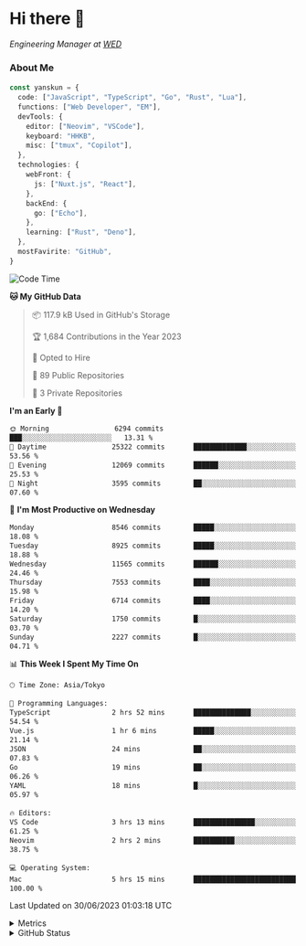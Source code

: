 # Hi there&nbsp;:wave:

<!-- ![Alt text](https://spotify-recently-played-readme.vercel.app/api?user=31kynbuubkiu3r4qh4hjuaglhfay) -->

_Engineering Manager at [WED](https://github.com/wedinc)_

### About Me

```ts
const yanskun = {
  code: ["JavaScript", "TypeScript", "Go", "Rust", "Lua"],
  functions: ["Web Developer", "EM"],
  devTools: {
    editor: ["Neovim", "VSCode"],
    keyboard: "HHKB",
    misc: ["tmux", "Copilot"],
  },
  technologies: {
    webFront: {
      js: ["Nuxt.js", "React"],
    },
    backEnd: {
      go: ["Echo"],
    },
    learning: ["Rust", "Deno"],
  },
  mostFavirite: "GitHub",
}
```

<!--START_SECTION:waka-->
![Code Time](http://img.shields.io/badge/Code%20Time-349%20hrs%209%20mins-blue)

**🐱 My GitHub Data** 

> 📦 117.9 kB Used in GitHub's Storage 
 > 
> 🏆 1,684 Contributions in the Year 2023
 > 
> 💼 Opted to Hire
 > 
> 📜 89 Public Repositories 
 > 
> 🔑 3 Private Repositories 
 > 
**I'm an Early 🐤** 

```text
🌞 Morning                6294 commits        ███░░░░░░░░░░░░░░░░░░░░░░   13.31 % 
🌆 Daytime                25322 commits       █████████████░░░░░░░░░░░░   53.56 % 
🌃 Evening                12069 commits       ██████░░░░░░░░░░░░░░░░░░░   25.53 % 
🌙 Night                  3595 commits        ██░░░░░░░░░░░░░░░░░░░░░░░   07.60 % 
```
📅 **I'm Most Productive on Wednesday** 

```text
Monday                   8546 commits        █████░░░░░░░░░░░░░░░░░░░░   18.08 % 
Tuesday                  8925 commits        █████░░░░░░░░░░░░░░░░░░░░   18.88 % 
Wednesday                11565 commits       ██████░░░░░░░░░░░░░░░░░░░   24.46 % 
Thursday                 7553 commits        ████░░░░░░░░░░░░░░░░░░░░░   15.98 % 
Friday                   6714 commits        ████░░░░░░░░░░░░░░░░░░░░░   14.20 % 
Saturday                 1750 commits        █░░░░░░░░░░░░░░░░░░░░░░░░   03.70 % 
Sunday                   2227 commits        █░░░░░░░░░░░░░░░░░░░░░░░░   04.71 % 
```


📊 **This Week I Spent My Time On** 

```text
🕑︎ Time Zone: Asia/Tokyo

💬 Programming Languages: 
TypeScript               2 hrs 52 mins       ██████████████░░░░░░░░░░░   54.54 % 
Vue.js                   1 hr 6 mins         █████░░░░░░░░░░░░░░░░░░░░   21.14 % 
JSON                     24 mins             ██░░░░░░░░░░░░░░░░░░░░░░░   07.83 % 
Go                       19 mins             ██░░░░░░░░░░░░░░░░░░░░░░░   06.26 % 
YAML                     18 mins             █░░░░░░░░░░░░░░░░░░░░░░░░   05.97 % 

🔥 Editors: 
VS Code                  3 hrs 13 mins       ███████████████░░░░░░░░░░   61.25 % 
Neovim                   2 hrs 2 mins        ██████████░░░░░░░░░░░░░░░   38.75 % 

💻 Operating System: 
Mac                      5 hrs 15 mins       █████████████████████████   100.00 % 
```


 Last Updated on 30/06/2023 01:03:18 UTC
<!--END_SECTION:waka-->

<details>
  <summary>Metrics</summary>
  <img src="https://github.com/yanskun/yanskun/blob/main/github-metrics.svg" alt="Metrics">
</details>

<details>
  <summary>GitHub Status</summary>
  <picture>
    <source media="(prefers-color-scheme: dark)" srcset="https://raw.githubusercontent.com/yanskun/yanskun/master/profile-summary-card-output/nord_dark/0-profile-details.svg">
   <img src="https://raw.githubusercontent.com/yanskun/yanskun/master/profile-summary-card-output/default/0-profile-details.svg">
  </picture>
  <br>
  <picture>
    <source media="(prefers-color-scheme: dark)" srcset="https://raw.githubusercontent.com/yanskun/yanskun/master/profile-summary-card-output/nord_dark/1-repos-per-language.svg">
   <img src="https://raw.githubusercontent.com/yanskun/yanskun/master/profile-summary-card-output/default/1-repos-per-language.svg">
  </picture>
  <picture>
    <source media="(prefers-color-scheme: dark)" srcset="https://raw.githubusercontent.com/yanskun/yanskun/master/profile-summary-card-output/nord_dark/2-most-commit-language.svg">
   <img src="https://raw.githubusercontent.com/yanskun/yanskun/master/profile-summary-card-output/default/2-most-commit-language.svg">
  </picture>
  <br>
  <picture>
    <source media="(prefers-color-scheme: dark)" srcset="https://raw.githubusercontent.com/yanskun/yanskun/master/profile-summary-card-output/nord_dark/3-stats.svg">
   <img src="https://raw.githubusercontent.com/yanskun/yanskun/master/profile-summary-card-output/default/3-stats.svg">
  </picture>
  <picture>
    <source media="(prefers-color-scheme: dark)" srcset="https://raw.githubusercontent.com/yanskun/yanskun/master/profile-summary-card-output/nord_dark/4-productive-time.svg">
   <img src="https://raw.githubusercontent.com/yanskun/yanskun/master/profile-summary-card-output/default/4-productive-time.svg">
  </picture>
</details>

